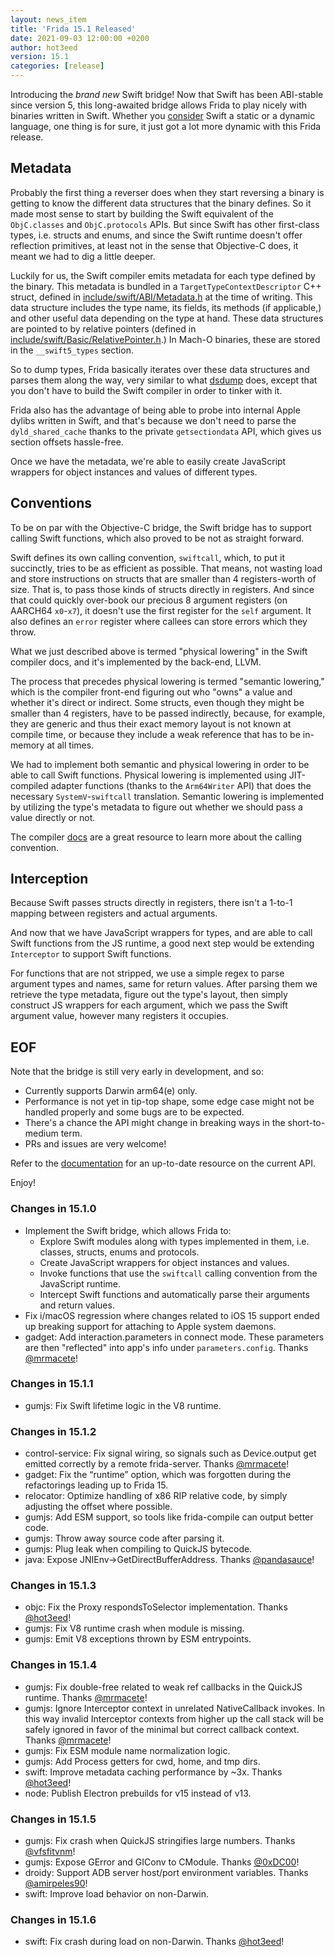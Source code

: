 ```yaml
---
layout: news_item
title: 'Frida 15.1 Released'
date: 2021-09-03 12:00:00 +0200
author: hot3eed
version: 15.1
categories: [release]
---
```


Introducing the _brand new_ Swift bridge! Now that Swift has been
ABI-stable since version 5, this long-awaited bridge allows Frida to play nicely
with binaries written in Swift. Whether you [consider][] Swift a static or a
dynamic language, one thing is for sure, it just got a lot more dynamic with
this Frida release.

## Metadata

Probably the first thing a reverser does when they start reversing a binary is
getting to know the different data structures that the binary defines. So it
made most sense to start by building the Swift equivalent of the `ObjC.classes`
and `ObjC.protocols` APIs. But since Swift has other first-class types,
i.e. structs and enums, and since the Swift runtime doesn't offer reflection
primitives, at least not in the sense that Objective-C does, it meant we had to
dig a little deeper.

Luckily for us, the Swift compiler emits metadata for each type
defined by the binary. This metadata is bundled in a
`TargetTypeContextDescriptor` C++ struct, defined in
[include/swift/ABI/Metadata.h][] at the time of writing. This data structure
includes the type name, its fields, its methods (if applicable,) and other useful
data depending on the type at hand. These data structures are pointed to by
relative pointers (defined in [include/swift/Basic/RelativePointer.h][].) In
Mach-O binaries, these are stored in the `__swift5_types` section.

So to dump types, Frida basically iterates over these data structures and
parses them along the way, very similar to what [dsdump][] does, except that you
don't have to build the Swift compiler in order to tinker with it.

Frida also has the advantage of being able to probe into
internal Apple dylibs written in Swift, and that's because we don't need to
parse the `dyld_shared_cache` thanks to the private `getsectiondata` API, which
gives us section offsets hassle-free.

Once we have the metadata, we're able to easily create JavaScript wrappers for
object instances and values of different types.

## Conventions

To be on par with the Objective-C bridge, the Swift bridge has to support
calling Swift functions, which also proved to be not as straight forward.

Swift defines its own calling convention, `swiftcall`, which, to put it
succinctly, tries to be as efficient as possible. That means, not wasting load
and store instructions on structs that are smaller than 4 registers-worth of
size. That is, to pass those kinds of structs directly in registers. And since
that could quickly over-book our precious 8 argument registers
(on AARCH64 `x0`-`x7`), it doesn't use the first register for the `self`
argument. It also defines an `error` register where callees can store errors
which they throw.

What we just described above is termed "physical lowering" in the Swift compiler
docs, and it's implemented by the back-end, LLVM.

The process that precedes physical lowering is termed "semantic lowering," which
is the compiler front-end figuring out who "owns" a value and whether
it's direct or indirect. Some structs, even though they might be smaller than
4 registers, have to be passed indirectly, because, for example, they are
generic and thus their exact memory layout is not known at compile time, or
because they include a weak reference that has to be in-memory at all times.

We had to implement both semantic and physical lowering in order to be able
to call Swift functions. Physical lowering is implemented using JIT-compiled
adapter functions (thanks to the `Arm64Writer` API) that does the necessary
`SystemV`-`swiftcall` translation. Semantic lowering is implemented by utilizing
the type's metadata to figure out whether we should pass a value directly or
not.

The compiler [docs][] are a great resource to learn more about the calling
convention.

## Interception

Because Swift passes structs directly in registers, there isn't a 1-to-1 mapping
between registers and actual arguments.

And now that we have JavaScript wrappers for types, and are able to call Swift
functions from the JS runtime, a good next step would be extending `Interceptor`
to support Swift functions.

For functions that are not stripped, we use a simple regex to parse argument
types and names, same for return values. After parsing them we retrieve the
type metadata, figure out the type's layout, then simply construct JS wrappers
for each argument, which we pass the Swift argument value, however many
registers it occupies.

## EOF

Note that the bridge is still very early in development, and so:
  - Currently supports Darwin arm64(e) only.
  - Performance is not yet in tip-top shape, some edge case might not be handled
    properly and some bugs are to be expected.
  - There's a chance the API might change in breaking ways in the
    short-to-medium term.
  - PRs and issues are very welcome!


Refer to the [documentation][] for an up-to-date resource on the current API.

Enjoy!


### Changes in 15.1.0

- Implement the Swift bridge, which allows Frida to:
  - Explore Swift modules along with types implemented in them, i.e. classes,
    structs, enums and protocols.
  - Create JavaScript wrappers for object instances and values.
  - Invoke functions that use the `swiftcall` calling convention from the
    JavaScript runtime.
  - Intercept Swift functions and automatically parse their arguments and return
    values.
- Fix i/macOS regression where changes related to iOS 15 support ended up
  breaking support for attaching to Apple system daemons.
- gadget: Add interaction.parameters in connect mode. These parameters are then
  "reflected" into app's info under `parameters.config`. Thanks [@mrmacete][]!

### Changes in 15.1.1

- gumjs: Fix Swift lifetime logic in the V8 runtime.

### Changes in 15.1.2

- control-service: Fix signal wiring, so signals such as Device.output get
  emitted correctly by a remote frida-server. Thanks [@mrmacete][]!
- gadget: Fix the “runtime” option, which was forgotten during the refactorings
  leading up to Frida 15.
- relocator: Optimize handling of x86 RIP relative code, by simply adjusting the
  offset where possible.
- gumjs: Add ESM support, so tools like frida-compile can output better code.
- gumjs: Throw away source code after parsing it.
- gumjs: Plug leak when compiling to QuickJS bytecode.
- java: Expose JNIEnv->GetDirectBufferAddress. Thanks [@pandasauce][]!

### Changes in 15.1.3

- objc: Fix the Proxy respondsToSelector implementation. Thanks [@hot3eed][]!
- gumjs: Fix V8 runtime crash when module is missing.
- gumjs: Emit V8 exceptions thrown by ESM entrypoints.

### Changes in 15.1.4

- gumjs: Fix double-free related to weak ref callbacks in the QuickJS runtime.
  Thanks [@mrmacete][]!
- gumjs: Ignore Interceptor context in unrelated NativeCallback invokes. In this
  way invalid Interceptor contexts from higher up the call stack will be safely
  ignored in favor of the minimal but correct callback context. Thanks
  [@mrmacete][]!
- gumjs: Fix ESM module name normalization logic.
- gumjs: Add Process getters for cwd, home, and tmp dirs.
- swift: Improve metadata caching performance by ~3x. Thanks [@hot3eed][]!
- node: Publish Electron prebuilds for v15 instead of v13.

### Changes in 15.1.5

- gumjs: Fix crash when QuickJS stringifies large numbers. Thanks
  [@vfsfitvnm][]!
- gumjs: Expose GError and GIConv to CModule. Thanks [@0xDC00][]!
- droidy: Support ADB server host/port environment variables. Thanks
  [@amirpeles90][]!
- swift: Improve load behavior on non-Darwin.

### Changes in 15.1.6

- swift: Fix crash during load on non-Darwin. Thanks [@hot3eed][]!


[consider]: https://youtu.be/0rHG_Pa86oA?t=36
[include/swift/ABI/Metadata.h]: https://github.com/apple/swift/blob/52e852a7a9758e6edcb872761ab997b552eec565/include/swift/ABI/Metadata.h
[dsdump]: https://github.com/DerekSelander/dsdump
[include/swift/Basic/RelativePointer.h]: https://github.com/apple/swift/blob/52e852a7a9758e6edcb872761ab997b552eec565/include/swift/Basic/RelativePointer.h
[docs]: https://github.com/apple/swift/blob/52e852a7a9758e6edcb872761ab997b552eec565/docs/ABI/CallingConvention.rst
[documentation]: https://github.com/frida/frida-swift-bridge/blob/master/docs/api.md
[@mrmacete]: https://twitter.com/bezjaje
[@pandasauce]: https://github.com/pandasauce
[@hot3eed]: https://github.com/hot3eed
[@vfsfitvnm]: https://github.com/vfsfitvnm
[@0xDC00]: https://github.com/0xDC00
[@amirpeles90]: https://github.com/amirpeles90
